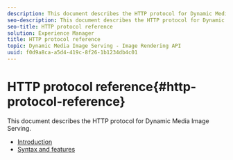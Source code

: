 ```yaml
---
description: This document describes the HTTP protocol for Dynamic Media Image Serving.
seo-description: This document describes the HTTP protocol for Dynamic Media Image Serving.
seo-title: HTTP protocol reference
solution: Experience Manager
title: HTTP protocol reference
topic: Dynamic Media Image Serving - Image Rendering API
uuid: f0d9a8ca-a5d4-419c-8f26-1b1234db4c01
---
```


# HTTP protocol reference{#http-protocol-reference}

This document describes the HTTP protocol for Dynamic Media Image Serving.

* [Introduction](/help/aem-is-ir-api/is-api/http-ref/image-serving-api-ref/c-http-protocol-reference/c-introduction/c-introduction.md)
* [Syntax and features](/help/aem-is-ir-api/is-api/http-ref/image-serving-api-ref/c-http-protocol-reference/c-syntax-and-features/c-syntax-and-features.md)
